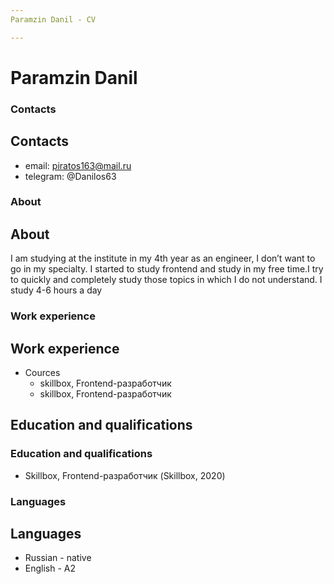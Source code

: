 ```yaml
---
Paramzin Danil - CV

---
```

#  Paramzin Danil 

### Contacts
## Contacts

- email: piratos163@mail.ru
- telegram: @Danilos63

### About
## About

I am studying at the institute in my 4th year as an engineer, I don’t want to go in my specialty.
I started to study frontend and study in my free time.I try to quickly and completely study those topics in which I do not understand. I study 4-6 hours a day

### Work experience 
## Work experience

- Cources
    - skillbox, Frontend-разработчик
  - skillbox, Frontend-разработчик

## Education and qualifications

### Education and qualifications
- Skillbox, Frontend-разработчик (Skillbox, 2020)

### Languages
## Languages

- Russian - native
- English - A2
